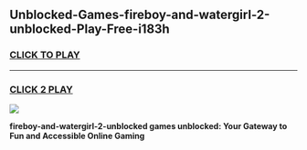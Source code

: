 
## Unblocked-Games-fireboy-and-watergirl-2-unblocked-Play-Free-i183h
<h3>
<a href="https://premium76.site?title=fireboy-and-watergirl-2-unblocked&ref=19M">CLICK TO PLAY</a></h3>
<hr>

<h3>
<a href="https://premium76.site?title=fireboy-and-watergirl-2-unblocked&ref=19M">CLICK 2 PLAY</a>
  
</h3>

<a href="https://premium76.site?title=fireboy-and-watergirl-2-unblocked&ref=19M"><img src="https://clearcache.store/games.png"></a>


**fireboy-and-watergirl-2-unblocked games unblocked: Your Gateway to Fun and Accessible Online Gaming**

